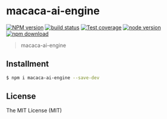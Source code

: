 # macaca-ai-engine

[![NPM version][npm-image]][npm-url]
[![build status][travis-image]][travis-url]
[![Test coverage][coveralls-image]][coveralls-url]
[![node version][node-image]][node-url]
[![npm download][download-image]][download-url]

[npm-image]: https://img.shields.io/npm/v/macaca-ai-engine.svg?style=flat-square
[npm-url]: https://npmjs.org/package/macaca-ai-engine
[travis-image]: https://img.shields.io/travis/xudafeng/macaca-ai-engine.svg?style=flat-square
[travis-url]: https://travis-ci.org/xudafeng/macaca-ai-engine
[coveralls-image]: https://img.shields.io/coveralls/xudafeng/macaca-ai-engine.svg?style=flat-square
[coveralls-url]: https://coveralls.io/r/xudafeng/macaca-ai-engine?branch=master
[node-image]: https://img.shields.io/badge/node.js-%3E=_8-green.svg?style=flat-square
[node-url]: http://nodejs.org/download/
[download-image]: https://img.shields.io/npm/dm/macaca-ai-engine.svg?style=flat-square
[download-url]: https://npmjs.org/package/macaca-ai-engine

> macaca-ai-engine

## Installment

```bash
$ npm i macaca-ai-engine --save-dev
```

## License

The MIT License (MIT)
